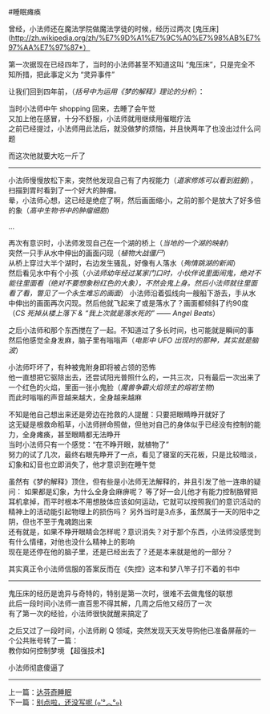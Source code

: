 #睡眠瘫痪

曾经，小法师还在魔法学院做魔法学徒的时候，经历过两次 [鬼压床](http://zh.wikipedia.org/zh/%E7%9D%A1%E7%9C%A0%E7%98%AB%E7%97%AA%E7%97%87*）    

第一次据现在已经四年了，当时的小法师甚至不知道这叫 “鬼压床”，只是完全不知所措，把此事定义为 “灵异事件”   

让我们回到四年前，（*括号中为运用《梦的解释》理论的分析*）：
  
当时小法师中午 shopping 回来，去睡了会午觉  
又加上他在感冒，十分不舒服，小法师就用继续用催眠疗法  
之前已经提过，小法师用此法后，就没做梦的烦恼，并且快两年了也没出过什么问题  
  
而这次他就要大吃一斤了

---

小法师慢慢放松下来，突然他发现自己有了内视能力（*道家修炼可以看到脏腑*），扫描到胃时看到了一个好大的肿瘤。  
晕，小法师心想，这已经是绝症了啊，然后画面缩小，之前的那个是放大了好多倍的象（*高中生物书中的肿瘤细胞*）

…

再次有意识时，小法师发现自己在一个湖的桥上（*当地的一个湖的映射*）  
突然一只手从水中伸出的画面闪现（*植物大战僵尸*）  
从桥上穿过大半个湖时，右边发生骚乱，好像有人落水（*殉情跳湖的新闻*）  
然后看见水中有个小孩（*小法师幼年经过某家门口时，小伙伴说里面闹鬼，绝对不能往里面看（*绝对不要想象粉红色的大象*），不然会鬼上身。然后小法师就往里面看了看，瞥见了一个永生难忘的画面*）
小法师沿着弧线向一艘船下游去，手从水中伸出的画面再次闪现。然后他就飞起来了或是落水了？画面都倾斜了约90度（*CS 死掉从楼上落下 & “我上次就是落水死的” —— Angel Beats*）
 
之后小法师和那个东西搅在了一起。不知道过了多长时间，也可能就是瞬间的事  
然后他感觉全身发麻，脑子里有嗡嗡声（*电影中 UFO 出现时的那种，其实就是脑波*）  

小法师吓坏了，有种被鬼附身即将被占领的恐怖  
他一直想把它驱除出去，还尝试阳光普照什么的，一共三次，只有最后一次出来了一个红色的火焰，里面一张小鬼脸（*魔兽争霸火焰领主的熔岩生物*）  
而此时嗡嗡的声音越来越大，全身越来越麻

不知是他自己想出来还是旁边在抢救的人提醒：只要把眼睛睁开就好了  
这无疑是根救命稻草，小法师拼命照做，但他对自己的身体似乎已经没有控制的能力，全身瘫痪，甚至眼睛都无法睁开   
当时小法师只有一个感觉：“在不睁开眼，就植物了”   
努力的试了几次，最终右眼先睁开了一点，看见了寝室的天花板，只是比较暗淡，幻象和幻音也立即消失了，他才意识到在睡午觉  

虽然有《梦的解释》顶住，但有些是小法师无法解释的，并且引发了他一连串的疑问：
如果都是幻象，为什么全身会麻痹呢？
等了好一会儿他才有能力控制胳臂把耳机拿掉，而平时根本不用想肢体应该如何运动，它就可以按照我们的意识活动的  
精神上的活动能引起物理上的损伤吗？
另外当时是3点多，虽然属于一天的阳中之阴，但也不至于鬼魂跑出来   
还有就是，如果不睁开眼睛会怎样呢？意识消失？对于那个东西，小法师没感觉到有什么情绪，对他也没什么精神上的影响  
现在是还停在他的脑子里，还是已经出去了？还是本来就是他的一部分？

其实真正令小法师信服的答案反而在《失控》这本和梦八竿子打不着的书中

---

鬼压床的经历是诡异与奇特的，特别是第一次时，很难不去做鬼怪的联想   
此后一段时间小法师一直百思不得其解，几周之后他又经历了一次  
有了第一次的经验，小法师很快就醒来搞定了

之后又过了一段时间，小法师刷 Q 领域，突然发现天天发导购他已准备屏蔽的一个公共账号转了一篇：  
教你如何控制梦境 【超强技术】

小法师彻底傻逼了


-------
上一篇：[达芬奇睡眠](https://github.com/Artwalk/LittleMaster/blob/master/Contents/12.md)  
下一篇：[别点啦，还没写呢 (๑′°︿°๑)](https://github.com/Artwalk/LittleMaster/blob/master/Contents/14.md)
